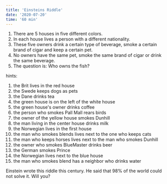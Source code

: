 ```yaml
---
title: 'Einsteins Riddle'
date: '2020-07-20'
time: '60 min'
---
```


1. There are 5 houses in five different colors.
2. In each house lives a person with a different nationality.
3. These five owners drink a certain type of beverage, smoke a certain brand of cigar and keep a certain pet.
4. No owners have the same pet, smoke the same brand of cigar or drink the same beverage.
5. The question is: Who owns the fish?

hints:

1. the Brit lives in the red house
2. the Swede keeps dogs as pets
3. the Dane drinks tea
4. the green house is on the left of the white house
5. the green house's owner drinks coffee
6. the person who smokes Pall Mall rears birds
7. the owner of the yellow house smokes Dunhill
8. the man living in the center house drinks milk
9. the Norwegian lives in the first house
10. the man who smokes blends lives next to the one who keeps cats
11. the man who keeps horses lives next to the man who smokes Dunhill
12. the owner who smokes BlueMaster drinks beer
13. the German smokes Prince
14. the Norwegian lives next to the blue house
15. the man who smokes blend has a neighbor who drinks water

Einstein wrote this riddle this century. He said that 98% of the world could not solve it. Will you?
